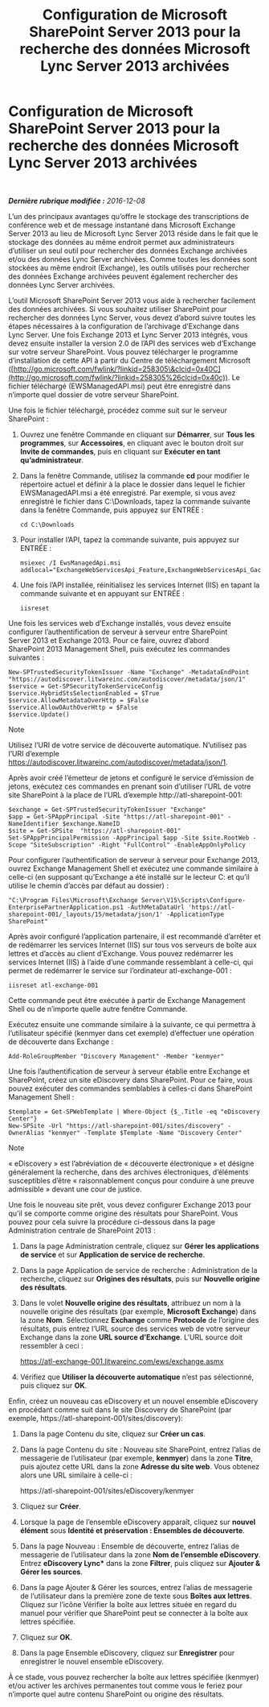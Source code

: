 ﻿---
title: Configuration de Microsoft SharePoint Server 2013 pour la recherche des données Microsoft Lync Server 2013 archivées
TOCTitle: Configuration de Microsoft SharePoint Server 2013 pour la recherche des données Microsoft Lync Server 2013 archivées
ms:assetid: 17f49365-8778-4962-a41b-f96faf6902f1
ms:mtpsurl: https://technet.microsoft.com/fr-fr/library/JJ687978(v=OCS.15)
ms:contentKeyID: 49891246
ms.date: 12/10/2016
mtps_version: v=OCS.15
ms.translationtype: HT
---

# Configuration de Microsoft SharePoint Server 2013 pour la recherche des données Microsoft Lync Server 2013 archivées

 

_**Dernière rubrique modifiée :** 2016-12-08_

L’un des principaux avantages qu’offre le stockage des transcriptions de conférence web et de message instantané dans Microsoft Exchange Server 2013 au lieu de Microsoft Lync Server 2013 réside dans le fait que le stockage des données au même endroit permet aux administrateurs d’utiliser un seul outil pour rechercher des données Exchange archivées et/ou des données Lync Server archivées. Comme toutes les données sont stockées au même endroit (Exchange), les outils utilisés pour rechercher des données Exchange archivées peuvent également rechercher des données Lync Server archivées.

L’outil Microsoft SharePoint Server 2013 vous aide à rechercher facilement des données archivées. Si vous souhaitez utiliser SharePoint pour rechercher des données Lync Server, vous devez d’abord suivre toutes les étapes nécessaires à la configuration de l’archivage d’Exchange dans Lync Server. Une fois Exchange 2013 et Lync Server 2013 intégrés, vous devez ensuite installer la version 2.0 de l’API des services web d’Exchange sur votre serveur SharePoint. Vous pouvez télécharger le programme d’installation de cette API à partir du Centre de téléchargement Microsoft ([http://go.microsoft.com/fwlink/?linkid=258305\&clcid=0x40C](http://go.microsoft.com/fwlink/?linkid=258305%26clcid=0x40c)). Le fichier téléchargé (EWSManagedAPI.msi) peut être enregistré dans n’importe quel dossier de votre serveur SharePoint.

Une fois le fichier téléchargé, procédez comme suit sur le serveur SharePoint :

1.  Ouvrez une fenêtre Commande en cliquant sur **Démarrer**, sur **Tous les programmes**, sur **Accessoires**, en cliquant avec le bouton droit sur **Invite de commandes**, puis en cliquant sur **Exécuter en tant qu’administrateur**.

2.  Dans la fenêtre Commande, utilisez la commande **cd** pour modifier le répertoire actuel et définir à la place le dossier dans lequel le fichier EWSManagedAPI.msi a été enregistré. Par exemple, si vous avez enregistré le fichier dans C:\\Downloads, tapez la commande suivante dans la fenêtre Commande, puis appuyez sur ENTRÉE :
    
        cd C:\Downloads

3.  Pour installer l’API, tapez la commande suivante, puis appuyez sur ENTRÉE :
    
        msiexec /I EwsManagedApi.msi addlocal="ExchangeWebServicesApi_Feature,ExchangeWebServicesApi_Gac"

4.  Une fois l’API installée, réinitialisez les services Internet (IIS) en tapant la commande suivante et en appuyant sur ENTRÉE :
    
        iisreset

Une fois les services web d’Exchange installés, vous devez ensuite configurer l’authentification de serveur à serveur entre SharePoint Server 2013 et Exchange 2013. Pour ce faire, ouvrez d’abord SharePoint 2013 Management Shell, puis exécutez les commandes suivantes :

    New-SPTrustedSecurityTokenIssuer -Name "Exchange" -MetadataEndPoint "https://autodiscover.litwareinc.com/autodiscover/metadata/json/1"
    $service = Get-SPSecurityTokenServiceConfig
    $service.HybridStsSelectionEnabled = $True
    $service.AllowMetadataOverHttp = $False
    $service.AllowOAuthOverHttp = $False
    $service.Update()

> [!note]  
> Utilisez l’URI de votre service de découverte automatique. N’utilisez pas l’URI d’exemple https://autodiscover.litwareinc.com/autodiscover/metadata/json/1.

Après avoir créé l’émetteur de jetons et configuré le service d’émission de jetons, exécutez ces commandes en prenant soin d’utiliser l’URL de votre site SharePoint à la place de l’URL d’exemple http://atl-sharepoint-001:

    $exchange = Get-SPTrustedSecurityTokenIssuer "Exchange"
    $app = Get-SPAppPrincipal -Site "https://atl-sharepoint-001" -NameIdentifier $exchange.NameID
    $site = Get-SPSite  "https://atl-sharepoint-001"
    Set-SPAppPrincipalPermission -AppPrincipal $app -Site $site.RootWeb -Scope "SiteSubscription" -Right "FullControl" -EnableAppOnlyPolicy

Pour configurer l’authentification de serveur à serveur pour Exchange 2013, ouvrez Exchange Management Shell et exécutez une commande similaire à celle-ci (en supposant qu’Exchange a été installé sur le lecteur C: et qu’il utilise le chemin d’accès par défaut au dossier) :

    "C:\Program Files\Microsoft\Exchange Server\V15\Scripts\Configure-EnterprisePartnerApplication.ps1 -AuthMetaDataUrl 'https://atl-sharepoint-001/_layouts/15/metadata/json/1' -ApplicationType SharePoint"

Après avoir configuré l’application partenaire, il est recommandé d’arrêter et de redémarrer les services Internet (IIS) sur tous vos serveurs de boîte aux lettres et d’accès au client d’Exchange. Vous pouvez redémarrer les services Internet (IIS) à l’aide d’une commande ressemblant à celle-ci, qui permet de redémarrer le service sur l’ordinateur atl-exchange-001 :

    iisreset atl-exchange-001

Cette commande peut être exécutée à partir de Exchange Management Shell ou de n’importe quelle autre fenêtre Commande.

Exécutez ensuite une commande similaire à la suivante, ce qui permettra à l’utilisateur spécifié (kenmyer dans cet exemple) d’effectuer une opération de découverte dans Exchange :

    Add-RoleGroupMember "Discovery Management" -Member "kenmyer"

Une fois l’authentification de serveur à serveur établie entre Exchange et SharePoint, créez un site eDiscovery dans SharePoint. Pour ce faire, vous pouvez exécuter des commandes semblables à celles-ci dans SharePoint Management Shell :

    $template = Get-SPWebTemplate | Where-Object {$_.Title -eq "eDiscovery Center"}
    New-SPSite -Url "https://atl-sharepoint-001/sites/discovery" -OwnerAlias "kenmyer" -Template $Template -Name "Discovery Center"

> [!note]  
> « eDiscovery » est l’abréviation de « découverte électronique » et désigne généralement la recherche, dans des archives électroniques, d’éléments susceptibles d’être « raisonnablement conçus pour conduire à une preuve admissible » devant une cour de justice.

Une fois le nouveau site prêt, vous devez configurer Exchange 2013 pour qu’il se comporte comme origine des résultats pour SharePoint. Vous pouvez pour cela suivre la procédure ci-dessous dans la page Administration centrale de SharePoint 2013 :

1.  Dans la page Administration centrale, cliquez sur **Gérer les applications de service** et sur **Application de service de recherche**.

2.  Dans la page Application de service de recherche : Administration de la recherche, cliquez sur **Origines des résultats**, puis sur **Nouvelle origine des résultats**.

3.  Dans le volet **Nouvelle origine des résultats**, attribuez un nom à la nouvelle origine des résultats (par exemple, **Microsoft Exchange**) dans la zone **Nom**. Sélectionnez **Exchange** comme **Protocole** de l’origine des résultats, puis entrez l’URL source des services web de votre serveur Exchange dans la zone **URL source d’Exchange**. L’URL source doit ressembler à ceci :
    
    https://atl-exchange-001.litwareinc.com/ews/exchange.asmx

4.  Vérifiez que **Utiliser la découverte automatique** n’est pas sélectionné, puis cliquez sur **OK**.

Enfin, créez un nouveau cas eDiscovery et un nouvel ensemble eDiscovery en procédant comme suit dans le site Discovery de SharePoint (par exemple, https://atl-sharepoint-001/sites/discovery):

1.  Dans la page Contenu du site, cliquez sur **Créer un cas**.

2.  Dans la page Contenu du site : Nouveau site SharePoint, entrez l’alias de messagerie de l’utilisateur (par exemple, **kenmyer**) dans la zone **Titre**, puis ajoutez cette URL dans la zone **Adresse du site web**. Vous obtenez alors une URL similaire à celle-ci :
    
    https://atl-sharepoint-001/sites/eDiscovery/kenmyer

3.  Cliquez sur **Créer**.

4.  Lorsque la page de l’ensemble eDiscovery apparaît, cliquez sur **nouvel élément** sous **Identité et préservation : Ensembles de découverte**.

5.  Dans la page Nouveau : Ensemble de découverte, entrez l’alias de messagerie de l’utilisateur dans la zone **Nom de l’ensemble eDiscovery**. Entrez **eDiscovery Lync\*** dans la zone **Filtrer**, puis cliquez sur **Ajouter & Gérer les sources**.

6.  Dans la page Ajouter & Gérer les sources, entrez l’alias de messagerie de l’utilisateur dans la première zone de texte sous **Boîtes aux lettres**. Cliquez sur l’icône Vérifier la boîte aux lettres située en regard du manuel pour vérifier que SharePoint peut se connecter à la boîte aux lettres spécifiée.

7.  Cliquez sur **OK**.

8.  Dans la page Ensemble eDiscovery, cliquez sur **Enregistrer** pour enregistrer le nouvel ensemble eDiscovery.

À ce stade, vous pouvez rechercher la boîte aux lettres spécifiée (kenmyer) et/ou activer les archives permanentes tout comme vous le feriez pour n’importe quel autre contenu SharePoint ou origine des résultats.

